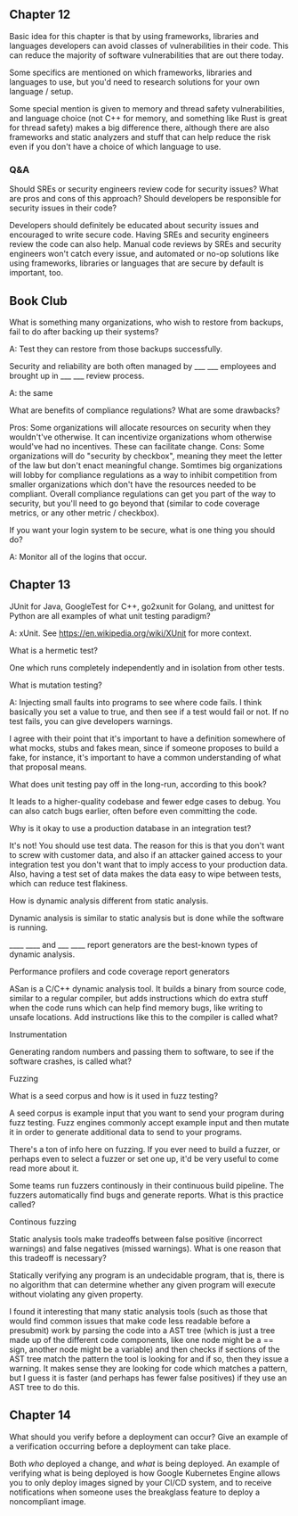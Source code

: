 ## Chapter 12

Basic idea for this chapter is that by using frameworks, libraries and languages developers can avoid classes
of vulnerabilities in their code. This can reduce the majority of software vulnerabilities that are out there today.

Some specifics are mentioned on which frameworks, libraries and languages to use, but you'd need to research solutions
for your own language / setup. 

Some special mention is given to memory and thread safety vulnerabilities, and language choice (not C++ for memory, 
and something like Rust is great for thread safety) makes a big difference there, although
there are also frameworks and static analyzers and stuff that can help reduce the risk even if you don't have a choice
of which language to use.

### Q&A
Should SREs or security engineers review code for security issues? What are pros and cons of this approach? Should
developers be responsible for security issues in their code?

Developers should definitely be educated about security issues and encouraged to write secure code. 
Having SREs and security engineers review the code can also help. Manual code reviews by SREs and security engineers 
won't catch every issue, and automated or no-op solutions like using frameworks, libraries or languages that are secure
by default is important, too.

## Book Club

What is something many organizations, who wish to restore from backups, fail to do after backing up their systems?

A: Test they can restore from those backups successfully.

Security and reliability are both often managed by ___ ___ employees and brought up in ___ ___ review process.

A: the same

What are benefits of compliance regulations? What are some drawbacks?

Pros: Some organizations will allocate resources on security when they wouldn't've otherwise. It can incentivize
organizations whom otherwise would've had no incentives. These can facilitate change.
Cons: Some organizations will do "security by checkbox", meaning they meet the letter of the law but don't enact
meaningful change. Somtimes big organizations will lobby for compliance regulations as a way to inhibit competition
from smaller organizations which don't have the resources needed to be compliant.
Overall compliance regulations can get you part of the way to security, but you'll need to go beyond that 
(similar to code coverage metrics, or any other metric / checkbox).

If you want your login system to be secure, what is one thing you should do?

A: Monitor all of the logins that occur.

## Chapter 13

JUnit for Java, GoogleTest for C++, go2xunit for Golang, and unittest for Python are all examples of what unit testing paradigm?

A: xUnit. See https://en.wikipedia.org/wiki/XUnit for more context.

What is a hermetic test?

One which runs completely independently and in isolation from other tests.

What is mutation testing?

A: Injecting small faults into programs to see where code fails. I think basically you set a value to true, and then see
if a test would fail or not. If no test fails, you can give developers warnings.

I agree with their point that it's important to have a definition somewhere of what mocks, stubs and fakes mean, since
if someone proposes to build a fake, for instance, it's important to have a common understanding of what that proposal means.

What does unit testing pay off in the long-run, according to this book?

It leads to a higher-quality codebase and fewer edge cases to debug. You can also catch bugs earlier, often before even committing the code.

Why is it okay to use a production database in an integration test?

It's not! You should use test data. The reason for this is that you don't want to screw with customer data, and also
if an attacker gained access to your integration test you don't want that to imply access to your production data.
Also, having a test set of data makes the data easy to wipe between tests, which can reduce test flakiness.

How is dynamic analysis different from static analysis.

Dynamic analysis is similar to static analysis but is done while the software is running.

____ ____ and ___ ____ report generators are the best-known types of dynamic analysis.

Performance profilers and code coverage report generators

ASan is a C/C++ dynamic analysis tool. It builds a binary from source code, similar to a regular compiler, but adds
instructions which do extra stuff when the code runs which can help find memory bugs, like writing to unsafe locations.
Add instructions like this to the compiler is called what?

Instrumentation

Generating random numbers and passing them to software, to see if the software crashes, is called what?

Fuzzing

What is a seed corpus and how is it used in fuzz testing?

A seed corpus is example input that you want to send your program during fuzz testing. Fuzz engines commonly accept example input
and then mutate it in order to generate additional data to send to your programs.

There's a ton of info here on fuzzing. If you ever need to build a fuzzer, or perhaps even to select a fuzzer or set
one up, it'd be very useful to come read more about it.

Some teams run fuzzers continously in their continuous build pipeline. The fuzzers automatically find bugs and generate reports. What
is this practice called?

Continous fuzzing

Static analysis tools make tradeoffs between false positive (incorrect warnings) and false negatives (missed warnings).
What is one reason that this tradeoff is necessary?

Statically verifying any program is an undecidable program, that is, there is no algorithm that can determine whether any given
program will execute without violating any given property.

I found it interesting that many static analysis tools (such as those that would find common issues that make code less readable before a presubmit)
work by parsing the code into a AST tree (which is just a tree made up of the different code components, like one node might be a == sign, another node might be a variable)
and then checks if sections of the AST tree match the pattern the tool is looking for and if so, then they issue a warning.
It makes sense they are looking for code which matches a pattern, but I guess it is faster (and perhaps has fewer false positives)
if they use an AST tree to do this.

## Chapter 14

What should you verify before a deployment can occur? Give an example of a verification occurring before a deployment can
take place.

Both *who* deployed a change, and *what* is being deployed. An example of verifying what is being deployed is how
Google Kubernetes Engine allows you to only deploy images signed by your CI/CD system, and to receive notifications when
someone uses the breakglass feature to deploy a noncompliant image.
